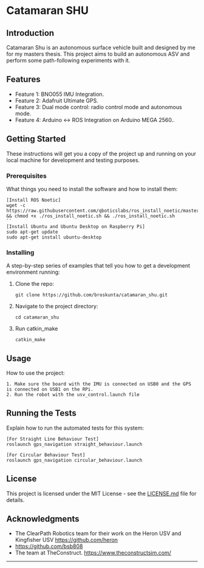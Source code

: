 

# Catamaran SHU

## Introduction
Catamaran Shu is an autonomous surface vehicle built and designed by me for my masters thesis. This project aims to build an autonomous ASV and perform some path-following experiments with it.

## Features
- Feature 1: BNO055 IMU Integration.
- Feature 2: Adafruit Ultimate GPS.
- Feature 3: Dual mode control: radio control mode and autonomous mode.
- Feature 4: Arduino <-> ROS Integration on Arduino MEGA 2560..
  
## Getting Started
These instructions will get you a copy of the project up and running on your local machine for development and testing purposes.

### Prerequisites
What things you need to install the software and how to install them:
```
[Install ROS Noetic]
wget -c https://raw.githubusercontent.com/qboticslabs/ros_install_noetic/master/ros_install_noetic.sh && chmod +x ./ros_install_noetic.sh && ./ros_install_noetic.sh
``
[Install Ubuntu and Ubuntu Desktop on Raspberry Pi]
sudo apt-get update
sudo apt-get install ubuntu-desktop
```

### Installing
A step-by-step series of examples that tell you how to get a development environment running:

1. Clone the repo:
   ```
   git clone https://github.com/broskunta/catamaran_shu.git
   ```
2. Navigate to the project directory:
   ```
   cd catamaran_shu
   ```
3. Run catkin_make
   ```
   catkin_make
   ```

## Usage
How to use the project:
```
1. Make sure the board with the IMU is connected on USB0 and the GPS is connected on USB1 on the RPi.
2. Run the robot with the usv_control.launch file
```

## Running the Tests
Explain how to run the automated tests for this system:
```
[For Straight Line Behaviour Test]
roslaunch gps_navigation straight_behaviour.launch
```
```
[For Circular Behaviour Test]
roslaunch gps_navigation circular_behaviour.launch 
```


## License
This project is licensed under the MIT License - see the [LICENSE.md](LICENSE.md) file for details.

## Acknowledgments
- The ClearPath Robotics team for their work on the Heron USV and Kingfisher USV https://github.com/heron
- https://github.com/bsb808
- The team at TheConstruct. https://www.theconstructsim.com/


---
